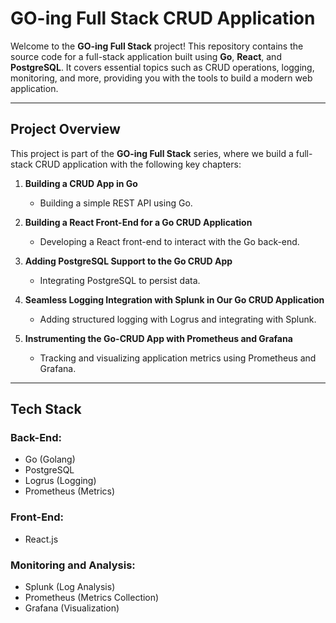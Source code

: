 # GO-ing Full Stack CRUD Application

Welcome to the **GO-ing Full Stack** project! This repository contains the source code for a full-stack application built using **Go**, **React**, and **PostgreSQL**. It covers essential topics such as CRUD operations, logging, monitoring, and more, providing you with the tools to build a modern web application.

---

## Project Overview

This project is part of the **GO-ing Full Stack** series, where we build a full-stack CRUD application with the following key chapters:

1. **Building a CRUD App in Go**  
   - Building a simple REST API using Go.

2. **Building a React Front-End for a Go CRUD Application**  
   - Developing a React front-end to interact with the Go back-end.

3. **Adding PostgreSQL Support to the Go CRUD App**  
   - Integrating PostgreSQL to persist data.

4. **Seamless Logging Integration with Splunk in Our Go CRUD Application**  
   - Adding structured logging with Logrus and integrating with Splunk.

5. **Instrumenting the Go-CRUD App with Prometheus and Grafana**  
   - Tracking and visualizing application metrics using Prometheus and Grafana.

---

## Tech Stack

### **Back-End**:
- Go (Golang)
- PostgreSQL
- Logrus (Logging)
- Prometheus (Metrics)

### **Front-End**:
- React.js

### **Monitoring and Analysis**:
- Splunk (Log Analysis)
- Prometheus (Metrics Collection)
- Grafana (Visualization)
